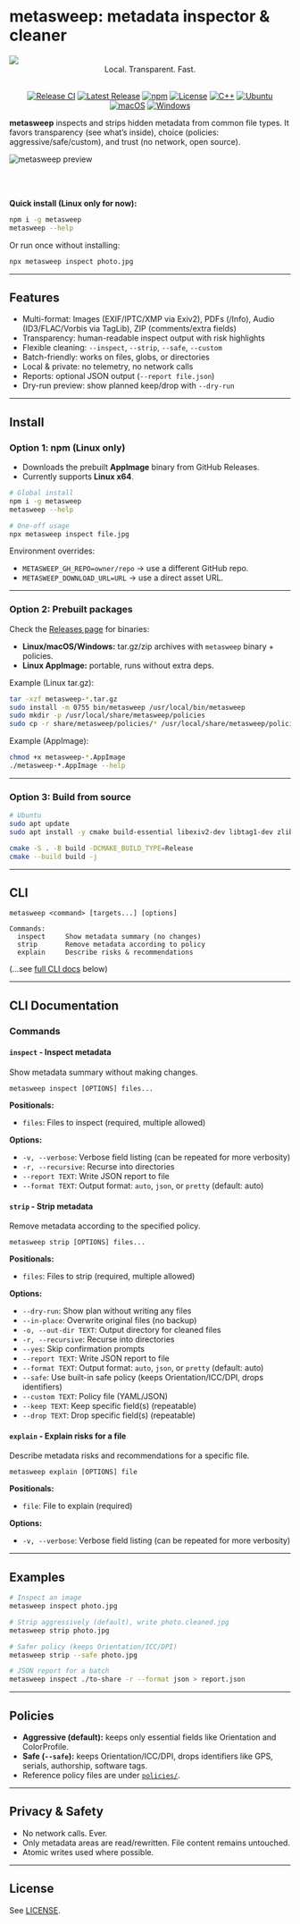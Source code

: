 # metasweep: metadata inspector & cleaner


<picture>
    <source srcset="assets/logo_dark.svg"  media="(prefers-color-scheme: dark)">
    <!-- markdown-link-check-disable-next-line -->
    <img src="assets/logo_light.svg">
</picture>


<div align="center">
    Local. Transparent. Fast.
</div>

<br />


<div align="center">

[![Release CI](https://github.com/ashmod/metasweep/actions/workflows/release.yml/badge.svg)](https://github.com/ashmod/metasweep/actions/workflows/release.yml)
[![Latest Release](https://img.shields.io/github/v/release/ashmod/metasweep?display_name=tag&sort=semver)](https://github.com/ashmod/metasweep/releases)
[![npm](https://img.shields.io/npm/v/metasweep?logo=npm)](https://www.npmjs.com/package/metasweep)
[![License](https://img.shields.io/github/license/ashmod/metasweep)](LICENSE)
[![C++](https://img.shields.io/badge/C%2B%2B-20-blue)](https://en.wikipedia.org/wiki/C%2B%2B20)
[![Ubuntu](https://img.shields.io/badge/Ubuntu-E95420?logo=ubuntu&logoColor=white)](https://ubuntu.com/)
[![macOS](https://img.shields.io/badge/macOS-000000?logo=apple&logoColor=white)](https://www.apple.com/macos/)
[![Windows](https://img.shields.io/badge/Windows-0078D4?logo=windows&logoColor=white)](https://www.microsoft.com/windows/)

</div>



**metasweep** inspects and strips hidden metadata from common file types. It favors transparency (see what’s inside), choice (policies: aggressive/safe/custom), and trust (no network, open source).

<picture>
    <source srcset="assets/preview_dark.png"  media="(prefers-color-scheme: dark)">
    <!-- markdown-link-check-disable-next-line -->
    <img src="assets/preview_light.png" alt="metasweep preview">
</picture>

<br /><br />

**Quick install (Linux only for now):**

```bash
npm i -g metasweep
metasweep --help
```

Or run once without installing:

```bash
npx metasweep inspect photo.jpg
```

---

## Features

* Multi-format: Images (EXIF/IPTC/XMP via Exiv2), PDFs (/Info), Audio (ID3/FLAC/Vorbis via TagLib), ZIP (comments/extra fields)
* Transparency: human-readable inspect output with risk highlights
* Flexible cleaning: `--inspect`, `--strip`, `--safe`, `--custom`
* Batch-friendly: works on files, globs, or directories
* Local & private: no telemetry, no network calls
* Reports: optional JSON output (`--report file.json`)
* Dry-run preview: show planned keep/drop with `--dry-run`

---

## Install

### Option 1: npm (Linux only)

* Downloads the prebuilt **AppImage** binary from GitHub Releases.
* Currently supports **Linux x64**.

```bash
# Global install
npm i -g metasweep
metasweep --help

# One-off usage
npx metasweep inspect file.jpg
```

Environment overrides:

* `METASWEEP_GH_REPO=owner/repo` → use a different GitHub repo.
* `METASWEEP_DOWNLOAD_URL=URL` → use a direct asset URL.

---

### Option 2: Prebuilt packages

Check the [Releases page](https://github.com/ashmod/metasweep/releases) for binaries:

* **Linux/macOS/Windows:** tar.gz/zip archives with `metasweep` binary + policies.
* **Linux AppImage:** portable, runs without extra deps.

Example (Linux tar.gz):

```bash
tar -xzf metasweep-*.tar.gz
sudo install -m 0755 bin/metasweep /usr/local/bin/metasweep
sudo mkdir -p /usr/local/share/metasweep/policies
sudo cp -r share/metasweep/policies/* /usr/local/share/metasweep/policies/
```

Example (AppImage):

```bash
chmod +x metasweep-*.AppImage
./metasweep-*.AppImage --help
```

---

### Option 3: Build from source

```bash
# Ubuntu
sudo apt update
sudo apt install -y cmake build-essential libexiv2-dev libtag1-dev zlib1g-dev

cmake -S . -B build -DCMAKE_BUILD_TYPE=Release
cmake --build build -j
```

---

## CLI

```
metasweep <command> [targets...] [options]

Commands:
  inspect     Show metadata summary (no changes)
  strip       Remove metadata according to policy
  explain     Describe risks & recommendations
```

(…see [full CLI docs](#cli-documentation) below)

---

## CLI Documentation

### Commands

#### `inspect` - Inspect metadata

Show metadata summary without making changes.

```
metasweep inspect [OPTIONS] files...
```

**Positionals:**
- `files`: Files to inspect (required, multiple allowed)

**Options:**
- `-v, --verbose`: Verbose field listing (can be repeated for more verbosity)
- `-r, --recursive`: Recurse into directories
- `--report TEXT`: Write JSON report to file
- `--format TEXT`: Output format: `auto`, `json`, or `pretty` (default: auto)

#### `strip` - Strip metadata

Remove metadata according to the specified policy.

```
metasweep strip [OPTIONS] files...
```

**Positionals:**
- `files`: Files to strip (required, multiple allowed)

**Options:**
- `--dry-run`: Show plan without writing any files
- `--in-place`: Overwrite original files (no backup)
- `-o, --out-dir TEXT`: Output directory for cleaned files
- `-r, --recursive`: Recurse into directories
- `--yes`: Skip confirmation prompts
- `--report TEXT`: Write JSON report to file
- `--format TEXT`: Output format: `auto`, `json`, or `pretty` (default: auto)
- `--safe`: Use built-in safe policy (keeps Orientation/ICC/DPI, drops identifiers)
- `--custom TEXT`: Policy file (YAML/JSON)
- `--keep TEXT`: Keep specific field(s) (repeatable)
- `--drop TEXT`: Drop specific field(s) (repeatable)

#### `explain` - Explain risks for a file

Describe metadata risks and recommendations for a specific file.

```
metasweep explain [OPTIONS] file
```

**Positionals:**
- `file`: File to explain (required)

**Options:**
- `-v, --verbose`: Verbose field listing (can be repeated for more verbosity)

---

## Examples

```bash
# Inspect an image
metasweep inspect photo.jpg

# Strip aggressively (default), write photo.cleaned.jpg
metasweep strip photo.jpg

# Safer policy (keeps Orientation/ICC/DPI)
metasweep strip --safe photo.jpg

# JSON report for a batch
metasweep inspect ./to-share -r --format json > report.json
```

---

## Policies

* **Aggressive (default):** keeps only essential fields like Orientation and ColorProfile.
* **Safe (`--safe`):** keeps Orientation/ICC/DPI, drops identifiers like GPS, serials, authorship, software tags.
* Reference policy files are under [`policies/`](./policies/).

---

## Privacy & Safety

* No network calls. Ever.
* Only metadata areas are read/rewritten. File content remains untouched.
* Atomic writes used where possible.

---

## License

See [LICENSE](./LICENSE).
